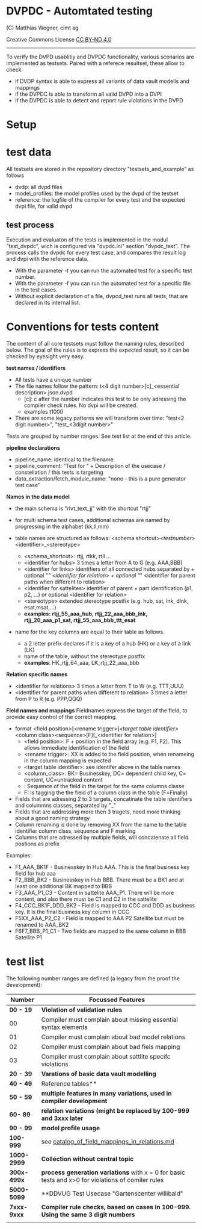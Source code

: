 DVPDC - Automtated testing
==============================
(C) Matthias Wegner, cimt ag

Creative Commons License [CC BY-ND 4.0](https://creativecommons.org/licenses/by-nd/4.0/)

---------

To verify the DVPD usablitiy and DVPDC functionality, various scenarios are implemented
as testsets. Paired with a referece resultset, these allow to check 
- if DVDP syntax is able to express all variants of data vault modells and mappings
- if the DVPDC is able to transform all valid DVPD into a DVPI
- if the DVPDC is able to detect and report rule violations in the DVPD

# Setup 

# test data
All testsets are stored in the repository directory "testsets_and_example" as follows
- dvdp: all dvpd files
- model_profiles: the model profiles used by the dvpd of the testset
- reference: the logfile of the compiler for every test and the expected dvpi file, for valid dvpd

## test process
Execution and evaluaton of the tests is implemented in the modul "test_dvpdc", wich is configured via "dvpdc.ini"
section "dvpdc_test".
The process calls the dvpdc for every test case, and compares the result log and dvpi with the reference data.

- With the parameter -t <testnumber> you can run the automated test for a specific test number.
- With the parameter -f <dvpd filename> you can run the automated test for a specific file in the test cases.
- Without explicit declaration of a file, dvpcd_test runs all tests, that are declared in its internal list.

# Conventions for tests content
The content of all  core testsets must follow the naming rules, described below. The goal of the rules is
to express the expected result, so it can be checked by eyesight very easy.

**test names / identifiers**
- All tests have a unique number
- The file names follow the pattern: t\<4 digit number>\[c]_\<essential description>.json.dvpd
    - \[c]: c after the number indicates this test to be only adressing the compiler check rules. No dvpi will be created.
    - examples t1000
- There are some legacy patterns we will transform over time: "test\<2 digit number>", "test_\<3digit number>"

Tests are grouped by number ranges. See test list at the end of this article.

**pipeline declarations**
- pipeline_name: identical to the filename
- pipeline_comment: "Test for " + Description of the usecase / constellation /  this tests is targeting
- data_extraction/fetch_module_name: "none - this is a pure generator test case"

**Names in the data model**
- the main schema is "rlvt_text_jj" with the shortcut "rtjj"
- for multi schema test cases, additional schemas are named by progressing in the alphabet (kk,ll,mm)
- table names are structured as follows: \<schema shortcut>_\<testnumber>_\<identifier>_\<stereotype>
    - \<schema_shortcut>: rtjj, rtkk, rtll ...
    - \<identifier for hubs> 3 times a letter from A to G (e.g. AAA,BBB)
    - \<identifier for links> identifiers of all connected hubs separated by + optional "_" \<identifier for relation> + optional "_" \<identifier for parent paths when different to relation>
    - \<identifier for sattelites> identifier of parent + part identification (p1, p2, ...) or optional \<identifier for relation>
    - \<stereotype> extended stereotype postfix (e.g. hub, sat, lnk, dlnk, esat,msat,...)
    - **examples: rtjj_55_aaa_hub, rtjj_22_aaa_bbb_lnk, rtjj_20_aaa_p1_sat, rtjj_55_aaa_bbb_ttt_esat**

- name for the key columns are equal to their table as follows.
    - a 2 letter prefix declares if it is a key of a hub (HK) or a key of a link (LK)
    - name of the table, without the stereotype postfix
    - **examples**: HK_rtjj_64_aaa, LK_rtjj_22_aaa_bbb

**Relation specific names**
- \<identifier for relations> 3 times a letter from T to W (e.g. TTT,UUU)
- \<identifier for parent paths when different to relation> 3 times a letter from P to R (e.g. PPP,QQQ)
 
**Field names and mappings**
Fieldnames express the target of the field, to provide easy control of the correct mapping.  
- format \<field position>\[\<rename trigger>]_\<target table identifier>_\<column class>\<sequence>\[F]\[_\<identifier for relation>]
    - \<field position>: F + position in the field array (e.g. F1, F2). This allows immediate identification of the field
    - \<rename trigger>: XX is added to the field position, when renameing in the column mapping is expected
    - \<target table identifier>: see identifer above in the table names 
    - \<column_class>: BK= Businesskey, DC= dependent child key, C= content, UC=untracked content
    - <sequence>: Sequence of the field in the target for the same columns classe
    - F: Is tagging the the field of a column class in the table (F=Finally) 
- Fields that are adressing 2 to 3 targets, concatinate the table identifiers and colummns classes, separated by "_" 
- Fields that are addressing more then 3 tragets, need more thinking about a good naming strategy
- Column renaming is done by removing XX from the name to the table identifier column class, sequence and F marking
- Columns that are adressed by multiple fields, will concatenate all field postions as prefix

Examples:
- F1_AAA_BK1F - Businesskey in Hub AAA. This is the final business key field for hub aaa
- F2_BBB_BK2  - Businesskey in Hub BBB. There must be a BK1 and at least one additional BK mapped to BBB
- F3_AAA_P1_C3 - Content in sattelite AAA_P1. There will be more content, and also there must be C1 and C2 in the sattelite
- F4_CCC_BK1F_DDD_BK2 - Field is mapped to CCC and DDD as business key. It is the final business key column in CCC
- F5XX_AAA_P2_C2 - Field is mapped to AAA P2 Satellite but must be renamed to AAA_BK2 
- F6F7_BBB_P1_C1 - Two fields are mapped to the same column in BBB Satellite P1

# test list
The following number ranges are defined (a legacy from the proof the development):

| Number           | Focussed Features                                                                                    | 
|------------------|------------------------------------------------------------------------------------------------------|
| **00 - 19**      | **Violation of validation rules**                                                                    |
| 00               | Compiler must complain about missing essential syntax elements                                       |
| 01               | Compiler must complain about bad model relations                                                     |
| 02               | Compiler must complain about bad fiels mapping                                                       |
| 03               | Compiler must complain about sattlite specifc violations                                             |
| **20 - 39**      | **Varations of basic data vault modelling**                                                          |
| **40 - 49**      | Reference tables**                                                                                   |
| **50 - 59**      | **multiple features in many variations, used in compiler development**                               |
| **60- 89**       | **relation variations (might be replaced by 100-999 and 3xxx later**                                 |
| **90 - 99**      | **model profile usage**                                                                              |
| **100-999**      | see  [catalog_of_field_mappings_in_relations.md](catalog_of_field_mappings_in_relations.md)          |                                                        |
| **1000-2999**    | **Collection without central topic**                                                                 |
| **300x-499x**    | **process generation variations** with x = 0 for basic tests and x>0 for violations of comiler rules |
| **5000-5099**    | **DDVUG Test Usecase "Gartenscenter willibald"                                                       |
| **7xxx-9xxx**    | **Compiler rule checks, based on cases in 100-999. Using the same 3 digit numbers**                  |
|                  |                                                                                                      |

